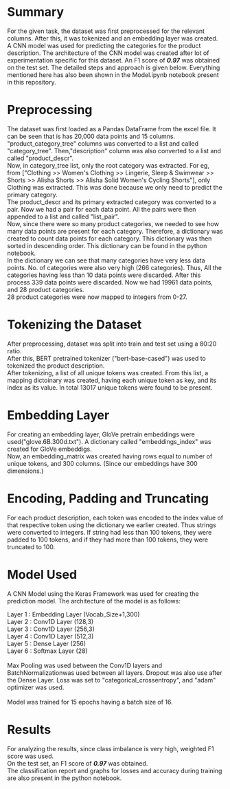 # Summary
For the given task, the dataset was first preprocessed for the relevant columns. After this, it was tokenized and an embedding layer was created. A CNN model was used for predicting the categories for the product description. The architecture of the CNN model was created after lot of experimentation specific for this dataset. An F1 score of <b><i>0.97</i></b> was obtained on the test set. The detailed steps and approach is given below. Everything mentioned here has also been shown in the Model.ipynb  notebook present in this repository.

# Preprocessing

The dataset was first loaded as a Pandas DataFrame from the excel file. It can be seen that is has 20,000 data points and 15 columns.</br>
"product_category_tree" columns was converted to a list and called "category_tree". Then,"description" column was also converted to a list and called "product_descr". </br>
Now, in category_tree list, only the root category was extracted. For eg, from ["Clothing >> Women's Clothing >> Lingerie, Sleep & Swimwear >> Shorts >> Alisha Shorts >> Alisha Solid Women's Cycling Shorts"], only Clothing was extracted. This was done because we only need to predict the primary category.</br>
The product_descr and its primary extracted category was converted to a pair. Now we had a pair for each data point. All the pairs were then appended to a list and called "list_pair". </br>
Now, since there were so many product categories, we needed to see how many data points are present for each category. Therefore, a dictionary was created to count data points for each category. This dictionary was then sorted in descending order. This dictionary can be found in the python notebook.</br>
In the dictionary we can see that many categories have very less data points. No. of categories were also very high (266 categories). Thus, All the categories having less than 10 data points were discarded. After this process 339 data points were discarded. Now we had 19961 data points, and 28 product categories. </br>
28 product categories were now mapped to integers from 0-27.</br>


# Tokenizing the Dataset

After preprocessing, dataset was split into train and test set using a 80:20 ratio.</br>
After this, BERT pretrained tokenizer ("bert-base-cased") was used to tokenized the product description.</br>
After tokenizing, a list of all unique tokens was created. From this list, a mapping dictoinary was created, having each unique token as key, and its index as its value. In total 13017 unique tokens were found to be present.</br>

# Embedding Layer
For creating an embedding layer, GloVe pretrain embeddings were used("glove.6B.300d.txt"). A dictionary called "embeddings_index" was created for GloVe embeddigs.</br>
Now, an embedding_matrix was created having rows equal to number of unique tokens, and 300 columns. (Since our embeddings have 300 dimensions.)</br>

# Encoding, Padding and Truncating

For each product description, each token was encoded to the index value of that respective token using the dictionary we earlier created. Thus strings were converted to integers. If string had less than 100 tokens, they were padded to 100 tokens, and if they had more than 100 tokens, they were truncated to 100. </br>

# Model Used

A CNN Model using the Keras Framework was used for creating the prediction model. The architecture of the model is as follows: </br>

Layer 1 : Embedding Layer (Vocab_Size+1,300) </br>
Layer 2 :    Conv1D Layer    (128,3) </br>
Layer 3 : Conv1D Layer  (256,3)</br>
Layer 4 :   Conv1D Layer    (512,3)</br>
Layer 5 :   Dense Layer (256)</br>
Layer 6 :   Softmax Layer (28)</br>
</br>
Max Pooling was used between the Conv1D layers and BatchNormalizationwas used between all layers. Dropout was also use after the Dense Layer. Loss was set to "categorical_crossentropy", and "adam" optimizer was used. </br>
</br>
Model was trained for 15 epochs having a batch size of 16.

# Results
For analyzing the results, since class imbalance is very high, weighted F1 score was used.</br>
On the test set, an F1 score of <i><b>0.97</b></i> was obtained.</br>
The classification report and graphs for losses and accuracy during training are also present in the python notebook.

